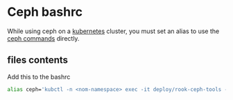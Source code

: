 # Ceph bashrc

While using ceph on a [kubernetes](../Virtualisation/Containers/Kubernetes/Kubernetes_Commands.md) cluster, you must set an alias to use the [ceph commands](./Ceph_Commands.md) directly.

## files contents

Add this to the bashrc

```bash
alias ceph='kubctl -n <nom-namespace> exec -it deploy/rook-ceph-tools -- ceph'
```
